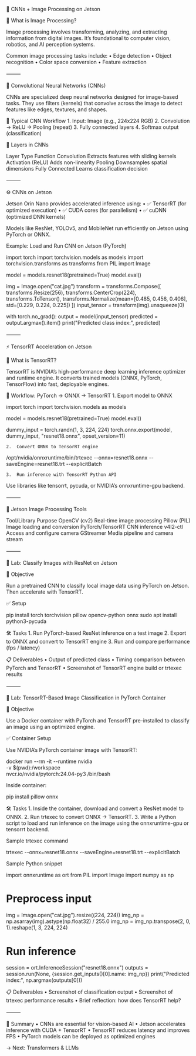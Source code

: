 🧠 CNNs + Image Processing on Jetson

📸 What is Image Processing?

Image processing involves transforming, analyzing, and extracting information from digital images. It’s foundational to computer vision, robotics, and AI perception systems.

Common image processing tasks include:
	•	Edge detection
	•	Object recognition
	•	Color space conversion
	•	Feature extraction

⸻

🧠 Convolutional Neural Networks (CNNs)

CNNs are specialized deep neural networks designed for image-based tasks. They use filters (kernels) that convolve across the image to detect features like edges, textures, and shapes.

🔄 Typical CNN Workflow
	1.	Input: Image (e.g., 224x224 RGB)
	2.	Convolution → ReLU → Pooling (repeat)
	3.	Fully connected layers
	4.	Softmax output (classification)

🧱 Layers in CNNs

Layer Type	Function
Convolution	Extracts features with sliding kernels
Activation (ReLU)	Adds non-linearity
Pooling	Downsamples spatial dimensions
Fully Connected	Learns classification decision


⸻

⚙️ CNNs on Jetson

Jetson Orin Nano provides accelerated inference using:
	•	✅ TensorRT (for optimized execution)
	•	✅ CUDA cores (for parallelism)
	•	✅ cuDNN (optimized DNN kernels)

Models like ResNet, YOLOv5, and MobileNet run efficiently on Jetson using PyTorch or ONNX.

Example: Load and Run CNN on Jetson (PyTorch)

import torch
import torchvision.models as models
import torchvision.transforms as transforms
from PIL import Image

model = models.resnet18(pretrained=True)
model.eval()

img = Image.open("cat.jpg")
transform = transforms.Compose([
    transforms.Resize(256),
    transforms.CenterCrop(224),
    transforms.ToTensor(),
    transforms.Normalize(mean=[0.485, 0.456, 0.406],
                         std=[0.229, 0.224, 0.225])
])
input_tensor = transform(img).unsqueeze(0)

with torch.no_grad():
    output = model(input_tensor)
    predicted = output.argmax().item()
    print("Predicted class index:", predicted)


⸻

⚡️ TensorRT Acceleration on Jetson

🧩 What is TensorRT?

TensorRT is NVIDIA’s high-performance deep learning inference optimizer and runtime engine. It converts trained models (ONNX, PyTorch, TensorFlow) into fast, deployable engines.

🔁 Workflow: PyTorch → ONNX → TensorRT
	1.	Export model to ONNX

import torch
import torchvision.models as models

model = models.resnet18(pretrained=True)
model.eval()

dummy_input = torch.randn(1, 3, 224, 224)
torch.onnx.export(model, dummy_input, "resnet18.onnx", opset_version=11)

	2.	Convert ONNX to TensorRT engine

/opt/nvidia/onnxruntime/bin/trtexec --onnx=resnet18.onnx --saveEngine=resnet18.trt --explicitBatch

	3.	Run inference with TensorRT Python API
Use libraries like tensorrt, pycuda, or NVIDIA’s onnxruntime-gpu backend.

⸻

🧪 Jetson Image Processing Tools

Tool/Library	Purpose
OpenCV (cv2)	Real-time image processing
Pillow (PIL)	Image loading and conversion
PyTorch/TensorRT	CNN inference
v4l2-ctl	Access and configure camera
GStreamer	Media pipeline and camera stream


⸻

🧪 Lab: Classify Images with ResNet on Jetson

🎯 Objective

Run a pretrained CNN to classify local image data using PyTorch on Jetson. Then accelerate with TensorRT.

✅ Setup

pip install torch torchvision pillow opencv-python onnx
sudo apt install python3-pycuda

🛠️ Tasks
	1.	Run PyTorch-based ResNet inference on a test image
	2.	Export to ONNX and convert to TensorRT engine
	3.	Run and compare performance (fps / latency)

📋 Deliverables
	•	Output of predicted class
	•	Timing comparison between PyTorch and TensorRT
	•	Screenshot of TensorRT engine build or trtexec results

⸻

🧪 Lab: TensorRT-Based Image Classification in PyTorch Container

🎯 Objective

Use a Docker container with PyTorch and TensorRT pre-installed to classify an image using an optimized engine.

✅ Container Setup

Use NVIDIA’s PyTorch container image with TensorRT:

docker run --rm -it --runtime nvidia \
  -v $(pwd):/workspace \
  nvcr.io/nvidia/pytorch:24.04-py3 /bin/bash

Inside container:

pip install pillow onnx

🛠️ Tasks
	1.	Inside the container, download and convert a ResNet model to ONNX.
	2.	Run trtexec to convert ONNX → TensorRT.
	3.	Write a Python script to load and run inference on the image using the onnxruntime-gpu or tensorrt backend.

Sample trtexec command

trtexec --onnx=resnet18.onnx --saveEngine=resnet18.trt --explicitBatch

Sample Python snippet

import onnxruntime as ort
from PIL import Image
import numpy as np

# Preprocess input
img = Image.open("cat.jpg").resize((224, 224))
img_np = np.asarray(img).astype(np.float32) / 255.0
img_np = img_np.transpose(2, 0, 1).reshape(1, 3, 224, 224)

# Run inference
session = ort.InferenceSession("resnet18.onnx")
outputs = session.run(None, {session.get_inputs()[0].name: img_np})
print("Predicted index:", np.argmax(outputs[0]))

📋 Deliverables
	•	Screenshot of classification output
	•	Screenshot of trtexec performance results
	•	Brief reflection: how does TensorRT help?

⸻

📌 Summary
	•	CNNs are essential for vision-based AI
	•	Jetson accelerates inference with CUDA + TensorRT
	•	TensorRT reduces latency and improves FPS
	•	PyTorch models can be deployed as optimized engines

→ Next: Transformers & LLMs